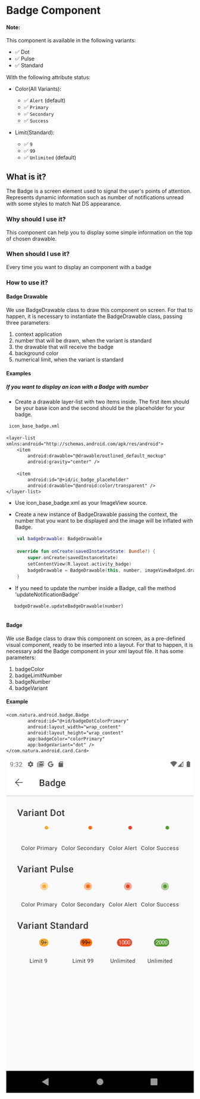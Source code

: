 # Badge Component

#### Note:

This component is available in the following variants:

* ✅ Dot
* ✅ Pulse
* ✅ Standard

With the following attribute status:

* Color(All Variants):
    * ✅ `Alert` (default)
    * ✅ `Primary`
    * ✅ `Secondary`
    * ✅ `Success`
    
* Limit(Standard):
    * ✅ `9`
    * ✅ `99`
    * ✅ `Unlimited` (default)
   

## What is it?

The Badge is a screen element used to signal the user's points of attention.
Represents dynamic information such as number of notifications unread with some styles to match Nat DS appearance.

### Why should I use it?

This component can help you to display some simple information on the top of chosen drawable.

### When should I use it?

Every time you want to display an component with a badge

### How to use it?

#### Badge Drawable

We use BadgeDrawable class to draw this component on screen. 
For that to happen, it is necessary to instantiate the BadgeDrawable class, passing three parameters: 

1. context application
2. number that will be drawn, when the variant is standard
3. the drawable that will receive the badge
4. background color 
3. numerical limit, when the variant is standard
        
#### Examples

##### If you want to display an icon with a Badge with number

* Create a drawable layer-list with two items inside. The first item should be your base icon and the second should be the placeholder for your badge.

```android
 icon_base_badge.xml
 
<layer-list xmlns:android="http://schemas.android.com/apk/res/android">
    <item
        android:drawable="@drawable/outlined_default_mockup"
        android:gravity="center" />

    <item
        android:id="@+id/ic_badge_placeholder"
        android:drawable="@android:color/transparent" />
</layer-list>

   ```

* Use icon_base_badge.xml as your ImageView source.

* Create a new instance of BadgeDrawable passing the context, the number that you want to be displayed and the image will be inflated with Badge.

```kotlin
    val badgeDrawable: BadgeDrawable

    override fun onCreate(savedInstanceState: Bundle?) {
        super.onCreate(savedInstanceState)
        setContentView(R.layout.activity_badge)
        badgeDrawable = BadgeDrawable(this, number, imageViewBadged.drawable)
    }
   ```

* If you need to update the number inside a Badge, call the method 'updateNotificationBadge'
```android
   badgeDrawable.updateBadgeDrawable(number)
   
   ```

#### Badge

We use Badge class to draw this component on screen, as a pre-defined visual component, ready to be inserted into a layout. 
For that to happen, it is necessary add the Badge component in your xml layout file. It has some parameters: 

 1. badgeColor
 2. badgeLimitNumber
 3. badgeNumber
 4. badgeVariant
        
#### Example

```android
<com.natura.android.badge.Badge
        android:id="@+id/badgeDotColorPrimary"
        android:layout_width="wrap_content"
        android:layout_height="wrap_content"
        app:badgeColor="colorPrimary"
        app:badgeVariant="dot" />
</com.natura.android.card.Card>
```

![Badge](badgeScreen.png)

